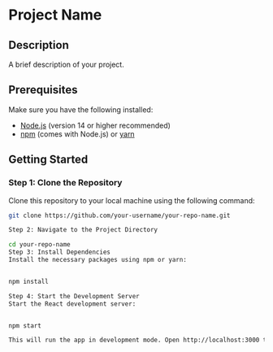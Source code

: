 # Project Name

## Description
A brief description of your project.

## Prerequisites
Make sure you have the following installed:
- [Node.js](https://nodejs.org/en/) (version 14 or higher recommended)
- [npm](https://www.npmjs.com/) (comes with Node.js) or [yarn](https://yarnpkg.com/)

## Getting Started

### Step 1: Clone the Repository
Clone this repository to your local machine using the following command:
```sh
git clone https://github.com/your-username/your-repo-name.git

Step 2: Navigate to the Project Directory

cd your-repo-name
Step 3: Install Dependencies
Install the necessary packages using npm or yarn:


npm install

Step 4: Start the Development Server
Start the React development server:


npm start

This will run the app in development mode. Open http://localhost:3000 to view it in your browser.